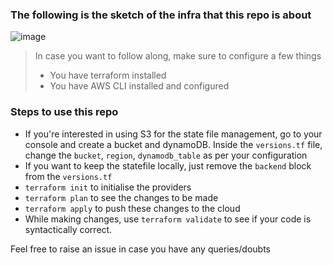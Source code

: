 ### The following is the sketch of the infra that this repo is about
![image](https://github.com/user-attachments/assets/f0f7c90b-a66c-4cf7-a93e-59729d1bb69f)

> In case you want to follow along, make sure to configure a few things
> - You have terraform installed
> - You have AWS CLI installed and configured

### Steps to use this repo
- If you're interested in using S3 for the state file management, go to your console and create a bucket and dynamoDB. Inside the `versions.tf` file, change the `bucket`, `region`, `dynamodb_table` as per your configuration
- If you want to keep the statefile locally, just remove the `backend` block from the `versions.tf`
- `terraform init` to initialise the providers
- `terraform plan` to see the changes to be made
- `terraform apply` to push these changes to the cloud
- While making changes, use `terraform validate` to see if your code is syntactically correct.

Feel free to raise an issue in case you have any queries/doubts
